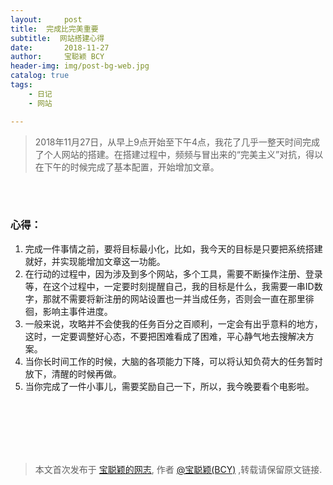 ```yaml
---
layout:     post
title:  完成比完美重要   
subtitle:  网站搭建心得   
date:       2018-11-27
author:     宝聪颖 BCY
header-img: img/post-bg-web.jpg
catalog: true
tags:
    - 日记
    - 网站

---
```




> 2018年11月27日，从早上9点开始至下午4点，我花了几乎一整天时间完成了个人网站的搭建。在搭建过程中，频频与冒出来的“完美主义”对抗，得以在下午的时候完成了基本配置，开始增加文章。

</br>
</br>

### 心得：

1. 完成一件事情之前，要将目标最小化，比如，我今天的目标是只要把系统搭建就好，并实现能增加文章这一功能。
2. 在行动的过程中，因为涉及到多个网站，多个工具，需要不断操作注册、登录等，在这个过程中，一定要时刻提醒自己，我的目标是什么，我需要一串ID数字，那就不需要将新注册的网站设置也一并当成任务，否则会一直在那里徘徊，影响主事件进度。
3. 一般来说，攻略并不会使我的任务百分之百顺利，一定会有出乎意料的地方，这时，一定要调整好心态，不要把困难看成了困难，平心静气地去搜解决方案。
4. 当你长时间工作的时候，大脑的各项能力下降，可以将认知负荷大的任务暂时放下，清醒的时候再做。
5. 当你完成了一件小事儿，需要奖励自己一下，所以，我今晚要看个电影啦。

</br>
</br>
</br>
</br>
</br>

> 本文首次发布于 [宝聪颖的网志](http://baocongying.github.io), 作者 [@宝聪颖(BCY)](http://github.com/baocongying) ,转载请保留原文链接.
